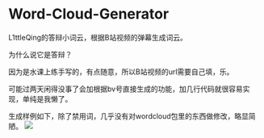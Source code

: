 # Word-Cloud-Generator
L1ttleQing的答辩小词云，根据B站视频的弹幕生成词云。

为什么说它是答辩？

因为是水课上练手写的，有点随意，所以B站视频的url需要自己填，乐。

可能过两天闲得没事了会加根据bv号直接生成的功能，加几行代码就很容易实现，单纯是我懒了。

生成样例如下，除了禁用词，几乎没有对wordcloud包里的东西做修改，略显简陋。
  ![](https://markdown.liuchengtu.com/work/uploads/upload_c39b0eecad4849953530e2a45d2bea83.png)

